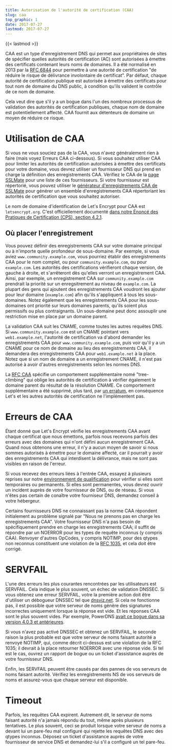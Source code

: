 ```yaml
---
title: Autorisation de l'autorité de certification (CAA)
slug: caa
top_graphic: 1
date: 2017-07-27
lastmod: 2017-07-27
---
```


{{< lastmod >}}

CAA est un type d'enregistrement DNS qui permet aux propriétaires de sites de spécifier quelles autorités de certification (AC) sont autorisées à émettre des certificats contenant leurs noms de domaines. Il a été normalisé en 2013 par la [RFC 6844](https://tools.ietf.org/html/rfc6844) pour
permettre à une autorité de certification "de réduire le risque de délivrance involontaire de certificat". Par défaut, chaque autorité de certification publique est autorisée à émettre des certificats pour tout nom de domaine du DNS public, à condition qu'ils valident le contrôle de ce nom de domaine. 

Cela veut dire que s'il y a un bogue dans l'un des nombreux processus de validation des autorités de certification publiques, chaque nom de domaine est potentiellement affecté. CAA fournit aux détenteurs de domaine un moyen de réduire ce risque.

# Utilisation de CAA

Si vous ne vous souciez pas de la CAA, vous n'avez généralement rien à faire (mais voyez
Erreurs CAA ci-dessous). Si vous souhaitez utiliser CAA pour limiter les autorités de certification autorisées à émettre des certificats pour votre domaine, vous devrez utiliser un fournisseur DNS qui prend en charge la définition des enregistrements CAA. Vérifiez le CAA de la [page SSLMate](https://sslmate.com/caa/support) pour une liste de ces fournisseurs. Si votre
fournisseur est répertorié, vous pouvez utiliser le [générateur d'enregistrements CAA de SSLMate](https://sslmate.com/caa/) pour générer un ensemble d'enregistrements CAA répertoriant les autorités de certification que vous souhaitez autoriser.

Le nom de domaine d'identification de Let's Encrypt pour CAA est  `letsencrypt.org`. C'est
officiellement documenté [dans notre Énoncé des Pratiques de Certification  (CPS), section 4.2.1](/repository).

## Où placer l'enregistrement

Vous pouvez définir des enregistrements CAA sur votre domaine principal ou à n'importe quelle profondeur de sous-domaine. Par exemple, si vous aviez `www.community.example.com`, vous pourriez établir des enregistrements CAA pour le nom complet, ou pour `community.example.com`, ou pour `example.com`. Les autorités des certifications vérifieront chaque version, de gauche à droite, et s'arrêteront dès qu'elles verront un enregistrement CAA. Ainsi, par exemple, un enregistrement CAA sur `community.example.com` prendrait la priorité sur un enregsitrement au niveau de  `example.com`. La plupart des gens qui ajoutent des enregistrements CAA voudront les ajouter pour leur domaine (`example.com`) afin qu'ils s'appliquent à tous les sous-domaines. Notez également que les enregistrements CAA pour les sous-domaines ont priorité sur leurs domaines parents, qu'ils soient plus permissifs ou plus
contraignants. Un sous-domaine peut donc assouplir une restriction mise en place par un domaine parent.

La validation CAA suit les CNAME, comme toutes les autres requêtes DNS. Si `www.community.example.com` est un CNAME pointant vers ` web1.example.net`, l'autorité de certification va d'abord demander les enregistrements CAA pour `www.community.example.com`, puis voir qu'il y a un CNAME pour ce nom de domaine au lieu des enregistrements CAA, il demandera des enregistrements CAA pour `web1.example.net` à la place. Notez que si un nom de domaine a un enregistrement CNAME, il n'est pas autorisé à avoir d'autres enregistrements selon les normes DNS.

La [RFC CAA](https://tools.ietf.org/html/rfc6844) spécifie un comportement supplémentaire nomé "tree-climbing" qui oblige les autorités de certification à vérifier également le domaine parent du résultat de la résolution CNAME. Ce comportement supplémentaire a été supprimé, plus tard, par [un erratum](https://www.rfc-editor.org/errata/eid5065), en conséquence Let's et les autres autorités de certification ne l'implémentent pas.

# Erreurs de CAA

Étant donné que Let's Encrypt vérifie les enregistrements CAA avant chaque certificat que nous émettons, parfois nous recevons parfois des erreurs avec des domaines qui n'ont défini aucun enregistrement CAA. Quand nous obtenons une erreur, il n'y a aucun moyen de savoir si nous sommes autorisés à émettre pour le domaine affecté, car il pourrait y avoir des enregistrements CAA qui interdisent la délivrance, mais ne sont pas visibles en raison de l'erreur.

Si vous recevez des erreurs liées à l'entrée CAA, essayez à plusieurs reprises sur notre [environnement de qualification](/fr/docs/staging-environment) pour vérifier si elles
sont temporaires ou permanents. Si elles sont permanentes, vous devrez ouvrir un incident  auprès de  votre fournisseur de DNS, ou de réseau. Si vous n'êtes pas certain de conaître votre fourniseur DNS, demandez conseil à votre hébergeur.

Certains fournisseurs DNS ne connaissant pas la norme CAA répondent initialement au problème
signalé par "Nous ne prenons pas en charge les enregistrements CAA". Votre fournisseur DNS n'a pas besoin de spécifiquement prendre en charge les enregistrements CAA; il suffit de répondre par un NOERROR pour les types de requête inconnus (y compris CAA).  Renvoyer d'autres
 OpCodes, y compris NOTIMP,  pour des qtypes non reconnus constituent une violation de la [RFC
1035](https://tools.ietf.org/html/rfc1035), et cela doit être corrigé.

# SERVFAIL

L'une des erreurs les plus courantes rencontrées par les utilisateurs est SERVFAIL. Cela indique le plus souvent, un échec de validation DNSSEC. Si vous obtenez une erreur SERVFAIL, votre
la première action doit être d'utiliser un débogueur DNSSEC tel que [dnsviz.net](http://dnsviz.net/). Si cela ne fonctionne pas, il est possible que votre serveur de noms génère des signatures incorrectes uniquement lorsque la réponse est vide. Et les réponses CAA sont le plus souvent vides. Par exemple, PowerDNS [avait ce bogue dans sa version 4.0.3 et antérieures](https://community.letsencrypt.org/t/caa-servfail-changes/38298/2?u=jsha).

Si vous n'avez pas activé DNSSEC et obtenez un SERVFAIL, le seconde raison la plus probable est que votre serveur de noms faisant autorité a renvoyé NOTIMP, qui, comme décrit ci-dessus est une violation de la RFC 1035; il devrait à la place retourner NOERROR avec une réponse vide. Si tel est le cas, ouvrez un rapport de bogue ou  un ticket d'assistance auprès de votre fournisseur DNS.

Enfin, les SERVFAIL peuvent être causés par des pannes de vos serveurs de noms faisant autorité.
Vérifiez les enregistrements NS de vos serveurs de noms et assurez-vous que chaque serveur est
disponible.

# Timeout

Parfois, les requêtes CAA expirent. Autrement dit, le serveur de noms faisant autorité n'a jamais
répondu du tout, même après plusieurs tentatives. Le plus souvent, ceci se produit lorsque votre serveur de noms a devant lui un pare-feu mal configuré qui rejette les requêtes DNS avec des qtypes inconnus. Déposez un ticket d'assistance auprès de votre fournisseur de service DNS
et demandez-lui s'il a configuré un tel pare-feu.
